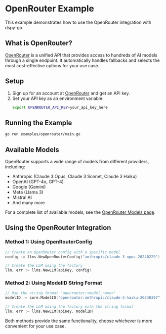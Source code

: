 # OpenRouter Example

This example demonstrates how to use the OpenRouter integration with dspy-go.

## What is OpenRouter?

[OpenRouter](https://openrouter.ai) is a unified API that provides access to hundreds of AI models through a single endpoint. It automatically handles fallbacks and selects the most cost-effective options for your use case.

## Setup

1. Sign up for an account at [OpenRouter](https://openrouter.ai) and get an API key.
2. Set your API key as an environment variable:
   ```bash
   export OPENROUTER_API_KEY=your_api_key_here
   ```

## Running the Example

```bash
go run examples/openrouter/main.go
```

## Available Models

OpenRouter supports a wide range of models from different providers, including:

- Anthropic (Claude 3 Opus, Claude 3 Sonnet, Claude 3 Haiku)
- OpenAI (GPT-4o, GPT-4)
- Google (Gemini)
- Meta (Llama 3)
- Mistral AI
- And many more

For a complete list of available models, see the [OpenRouter Models page](https://openrouter.ai/models).

## Using the OpenRouter Integration

### Method 1: Using OpenRouterConfig

```go
// Create an OpenRouter config with a specific model
config := llms.NewOpenRouterConfig("anthropic/claude-3-opus-20240229")

// Create the LLM using the factory
llm, err := llms.NewLLM(apiKey, config)
```

### Method 2: Using ModelID String Format

```go
// Use the string format "openrouter:<model_name>"
modelID := core.ModelID("openrouter:anthropic/claude-3-haiku-20240307")

// Create the LLM using the factory with the string format
llm, err := llms.NewLLM(apiKey, modelID)
```

Both methods provide the same functionality, choose whichever is more convenient for your use case. 